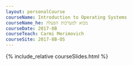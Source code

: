```yaml
---
layout: personalCourse
courseName: Introduction to Operating Systems
courseName_he: מבוא למערכות הפעלה
courseDate: 2017-8B
courseTeach: Carmi Merimovich
courseSite: 2017-8B-OS
---
```

{% include_relative courseSlides.html %}